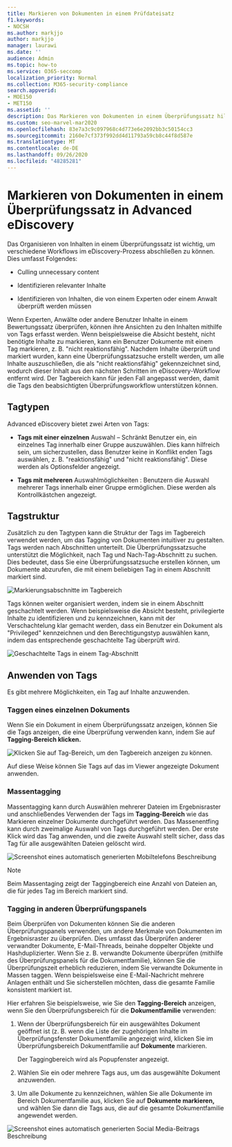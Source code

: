 ```yaml
---
title: Markieren von Dokumenten in einem Prüfdateisatz
f1.keywords:
- NOCSH
ms.author: markjjo
author: markjjo
manager: laurawi
ms.date: ''
audience: Admin
ms.topic: how-to
ms.service: O365-seccomp
localization_priority: Normal
ms.collection: M365-security-compliance
search.appverid:
- MOE150
- MET150
ms.assetid: ''
description: Das Markieren von Dokumenten in einem Überprüfungssatz hilft, unnötige Inhalte zu entfernen und relevante Inhalte in einem Advanced eDiscovery identifizieren.
ms.custom: seo-marvel-mar2020
ms.openlocfilehash: 83e7a3c9c097968c4d773e6e2092bb3c50154cc3
ms.sourcegitcommit: 2160e7cf373f992dd4d11793a59cb8c44f8d587e
ms.translationtype: MT
ms.contentlocale: de-DE
ms.lasthandoff: 09/26/2020
ms.locfileid: "48285281"
---
```

# <a name="tag-documents-in-a-review-set-in-advanced-ediscovery"></a>Markieren von Dokumenten in einem Überprüfungssatz in Advanced eDiscovery

Das Organisieren von Inhalten in einem Überprüfungssatz ist wichtig, um verschiedene Workflows im eDiscovery-Prozess abschließen zu können. Dies umfasst Folgendes:

- Culling unnecessary content

- Identifizieren relevanter Inhalte
 
- Identifizieren von Inhalten, die von einem Experten oder einem Anwalt überprüft werden müssen

Wenn Experten, Anwälte oder andere Benutzer Inhalte in einem Bewertungssatz überprüfen, können ihre Ansichten zu den Inhalten mithilfe von Tags erfasst werden. Wenn beispielsweise die Absicht besteht, nicht benötigte Inhalte zu markieren, kann ein Benutzer Dokumente mit einem Tag markieren, z. B. "nicht reaktionsfähig". Nachdem Inhalte überprüft und markiert wurden, kann eine Überprüfungssatzsuche erstellt werden, um alle Inhalte auszuschließen, die als "nicht reaktionsfähig" gekennzeichnet sind, wodurch dieser Inhalt aus den nächsten Schritten im eDiscovery-Workflow entfernt wird. Der Tagbereich kann für jeden Fall angepasst werden, damit die Tags den beabsichtigten Überprüfungsworkflow unterstützen können.

## <a name="tag-types"></a>Tagtypen

Advanced eDiscovery bietet zwei Arten von Tags:

- **Tags mit einer einzelnen** Auswahl – Schränkt Benutzer ein, ein einzelnes Tag innerhalb einer Gruppe auszuwählen. Dies kann hilfreich sein, um sicherzustellen, dass Benutzer keine in Konflikt enden Tags auswählen, z. B. "reaktionsfähig" und "nicht reaktionsfähig". Diese werden als Optionsfelder angezeigt.

- **Tags mit mehreren** Auswahlmöglichkeiten : Benutzern die Auswahl mehrerer Tags innerhalb einer Gruppe ermöglichen. Diese werden als Kontrollkästchen angezeigt.

## <a name="tag-structure"></a>Tagstruktur

Zusätzlich zu den Tagtypen kann die Struktur der Tags im Tagbereich verwendet werden, um das Tagging von Dokumenten intuitiver zu gestalten. Tags werden nach Abschnitten unterteilt. Die Überprüfungssatzsuche unterstützt die Möglichkeit, nach Tag und Nach-Tag-Abschnitt zu suchen. Dies bedeutet, dass Sie eine Überprüfungssatzsuche erstellen können, um Dokumente abzurufen, die mit einem beliebigen Tag in einem Abschnitt markiert sind.

![Markierungsabschnitte im Tagbereich](../media/Tagtypes.png)

Tags können weiter organisiert werden, indem sie in einem Abschnitt geschachtelt werden. Wenn beispielsweise die Absicht besteht, privilegierte Inhalte zu identifizieren und zu kennzeichnen, kann mit der Verschachtelung klar gemacht werden, dass ein Benutzer ein Dokument als "Privileged" kennzeichnen und den Berechtigungstyp auswählen kann, indem das entsprechende geschachtelte Tag überprüft wird.

![Geschachtelte Tags in einem Tag-Abschnitt](../media/Nestingtags.png)

## <a name="applying-tags"></a>Anwenden von Tags

Es gibt mehrere Möglichkeiten, ein Tag auf Inhalte anzuwenden.

### <a name="tagging-a-single-document"></a>Taggen eines einzelnen Dokuments

Wenn Sie ein Dokument in einem Überprüfungssatz anzeigen, können Sie die Tags anzeigen, die eine Überprüfung verwenden kann, indem Sie auf **Tagging-Bereich klicken.**

![Klicken Sie auf Tag-Bereich, um den Tagbereich anzeigen zu können.](../media/Singledoctag.png)

Auf diese Weise können Sie Tags auf das im Viewer angezeigte Dokument anwenden.

### <a name="bulk-tagging"></a>Massentagging

Massentagging kann durch Auswählen mehrerer Dateien im Ergebnisraster und anschließendes Verwenden der Tags im **Tagging-Bereich** wie das Markieren einzelner Dokumente durchgeführt werden. Das Massenentfing kann durch zweimalige Auswahl von Tags durchgeführt werden. Der erste Klick wird das Tag anwenden, und die zweite Auswahl stellt sicher, dass das Tag für alle ausgewählten Dateien gelöscht wird.

![Screenshot eines automatisch generierten Mobiltelefons Beschreibung](../media/Bulktag.png)

> [!NOTE]
> Beim Massentaging zeigt der Taggingbereich eine Anzahl von Dateien an, die für jedes Tag im Bereich markiert sind.

### <a name="tagging-in-other-review-panels"></a>Tagging in anderen Überprüfungspanels

Beim Überprüfen von Dokumenten können Sie die anderen Überprüfungspanels verwenden, um andere Merkmale von Dokumenten im Ergebnisraster zu überprüfen. Dies umfasst das Überprüfen anderer verwandter Dokumente, E-Mail-Threads, beinahe doppelter Objekte und Hashduplizierter. Wenn Sie z. B. verwandte Dokumente  überprüfen (mithilfe des Überprüfungspanels für die Dokumentfamilie), können Sie die Überprüfungszeit erheblich reduzieren, indem Sie verwandte Dokumente in Massen taggen. Wenn beispielsweise eine E-Mail-Nachricht mehrere Anlagen enthält und Sie sicherstellen möchten, dass die gesamte Familie konsistent markiert ist.

Hier erfahren Sie beispielsweise, wie Sie den **Tagging-Bereich** anzeigen, wenn Sie den Überprüfungsbereich für die **Dokumentfamilie** verwenden:

1. Wenn der Überprüfungsbereich für ein ausgewähltes Dokument geöffnet ist (z. B. wenn die Liste der zugehörigen Inhalte im Überprüfungsfenster Dokumentfamilie angezeigt wird, klicken Sie im Überprüfungsbereich Dokumentfamilie auf **Dokumente** markieren. 

   Der Taggingbereich wird als Popupfenster angezeigt.

2. Wählen Sie ein oder mehrere Tags aus, um das ausgewählte Dokument anzuwenden. 

3. Um alle Dokumente zu kennzeichnen,  wählen Sie alle Dokumente im Bereich Dokumentfamilie aus, klicken Sie auf **Dokumente markieren,** und wählen Sie dann die Tags aus, die auf die gesamte Dokumentfamilie angewendet werden.

![Screenshot eines automatisch generierten Social Media-Beitrags Beschreibung](../media/Relatedtag.png)
